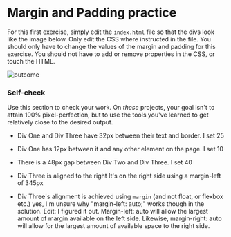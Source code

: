 # Margin and Padding practice

For this first exercise, simply edit the `index.html` file so that the divs look 
like the image below. Only edit the CSS where instructed in the file.  You 
should only have to change the values of the margin and padding for this 
exercise. You should not have to add or remove properties in the CSS, or touch 
the HTML.

![outcome](./desired-outcome.png)

### Self-check 
Use this section to check your work. On _these_ projects, your goal isn't to 
attain 100% pixel-perfection, but to use the tools you've learned to get 
relatively close to the desired output.

- Div One and Div Three have 32px between their text and border.
  I set 25
  
- Div One has 12px between it and any other element on the page.
  I set 10
  
- There is a 48px gap between Div Two and Div Three.
  I set 40
  
- Div Three is aligned to the right
  It's on the right side using a margin-left of 345px
- Div Three's alignment is achieved using `margin` (and not float, or flexbox 
etc.)
  yes, I'm unsure why "margin-left: auto;" works though in the solution.
  Edit: I figured it out. Margin-left: auto will allow the largest amount of 
  margin available on the left side. Likewise, margin-right: auto will allow for 
  the largest amount of available space to the right side. 